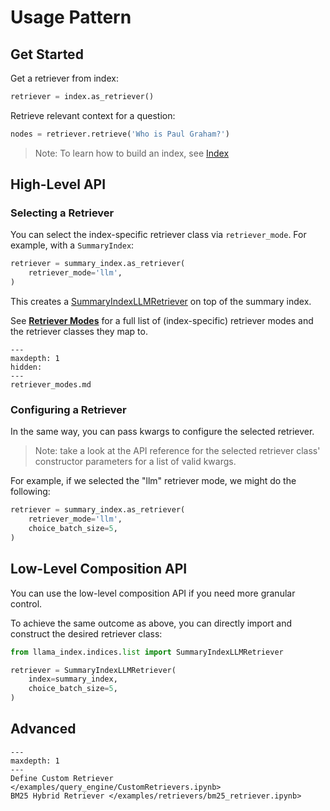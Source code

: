 # Usage Pattern

## Get Started
Get a retriever from index:
```python
retriever = index.as_retriever()
```

Retrieve relevant context for a question:
```python
nodes = retriever.retrieve('Who is Paul Graham?')
```

> Note: To learn how to build an index, see [Index](/core_modules/data_modules/index/root.md)

## High-Level API

### Selecting a Retriever

You can select the index-specific retriever class via `retriever_mode`. 
For example, with a `SummaryIndex`:
```python
retriever = summary_index.as_retriever(
    retriever_mode='llm',
)
```
This creates a [SummaryIndexLLMRetriever](/api_reference/query/retrievers/list.rst) on top of the summary index.

See [**Retriever Modes**](/core_modules/query_modules/retriever/retriever_modes.md) for a full list of (index-specific) retriever modes
and the retriever classes they map to.

```{toctree}
---
maxdepth: 1
hidden:
---
retriever_modes.md
```

### Configuring a Retriever
In the same way, you can pass kwargs to configure the selected retriever.
> Note: take a look at the API reference for the selected retriever class' constructor parameters for a list of valid kwargs.

For example, if we selected the "llm" retriever mode, we might do the following:
```python
retriever = summary_index.as_retriever(
    retriever_mode='llm',
    choice_batch_size=5,
)

```

## Low-Level Composition API
You can use the low-level composition API if you need more granular control.  

To achieve the same outcome as above, you can directly import and construct the desired retriever class:
```python
from llama_index.indices.list import SummaryIndexLLMRetriever

retriever = SummaryIndexLLMRetriever(
    index=summary_index,
    choice_batch_size=5,
)
```


## Advanced

```{toctree}
---
maxdepth: 1
---
Define Custom Retriever </examples/query_engine/CustomRetrievers.ipynb>
BM25 Hybrid Retriever </examples/retrievers/bm25_retriever.ipynb>
```
